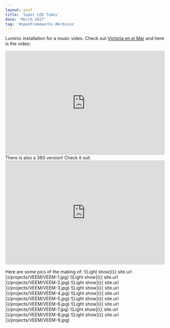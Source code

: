 ```yaml
---
layout: post
title: 'Super LED Tubes'
date: 'March 2017'
tag: '#openFrameworks #Arduino'
---
```

Luminic installation for a music video. Check out [Victoria en el Mar](http://www.victoriaenelmar.com/) and here is the video:
<iframe width="100%" height="330" src="https://www.youtube.com/embed/fvKzBEd7Ano" frameborder="0" allowfullscreen></iframe>
There is also a 360 version! Check it out:
<iframe width="100%" height="330" src="https://www.youtube.com/embed/J7AQBa270bY" frameborder="0" allowfullscreen></iframe>

Here are some pics of the making of:
![Light show]({{ site.url }}/projects/VEEM/VEEM-1.jpg)
![Light show]({{ site.url }}/projects/VEEM/VEEM-2.jpg)
![Light show]({{ site.url }}/projects/VEEM/VEEM-3.jpg)
![Light show]({{ site.url }}/projects/VEEM/VEEM-4.jpg)
![Light show]({{ site.url }}/projects/VEEM/VEEM-5.jpg)
![Light show]({{ site.url }}/projects/VEEM/VEEM-6.jpg)
![Light show]({{ site.url }}/projects/VEEM/VEEM-7.jpg)
![Light show]({{ site.url }}/projects/VEEM/VEEM-8.jpg)
![Light show]({{ site.url }}/projects/VEEM/VEEM-9.jpg)
